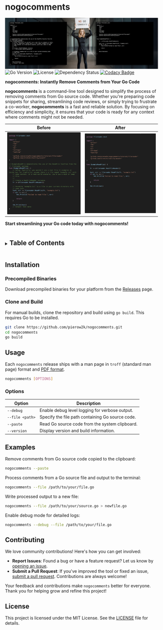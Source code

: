 # nogocomments

![nogocomments Banner](./doc/nogocomments_banner-1200x400.png)  
![Go Version](https://img.shields.io/github/go-mod/go-version/pierow2k/nogocomments)
![License](https://img.shields.io/github/license/pierow2k/nogocomments)
![Dependency Status](https://img.shields.io/librariesio/github/pierow2k/nogocomments)
[![Codacy Badge](https://app.codacy.com/project/badge/Grade/8b2dd9d63b4748988eed60c08f9f61f3)](https://app.codacy.com/gh/pierow2k/nogocomments/dashboard?utm_source=gh&utm_medium=referral&utm_content=&utm_campaign=Badge_grade)

**nogocomments: Instantly Remove Comments from Your Go Code**

**nogocomments** is a command-line tool designed to simplify the process
of removing comments from Go source code. Whether you're preparing code
snippets for sharing, streamlining code reviews, or simply trying to
frustrate a co-worker, **nogocomments** is a fast and reliable solution. By
focusing on efficiency and simplicity, it ensures that your code is ready
for any context where comments might not be needed.

| Before                                           | After |
|--------------------------------------------------|----------------------------------------------------|
| ![nogocomments Banner](./doc/example-before.png) | ![nogocomments Banner](./doc/example-after.png) |

**Start streamlining your Go code today with nogocomments!**

<details closed="closed">
  <summary><h2 style="display: inline-block">Table of Contents</h2></summary>
  <ul>
    <li><a href="#installation">Installation</a></li>
    <li><a href="#usage">Usage</a></li>
    <li><a href="#examples">Examples</a></li>
    <li><a href="#contributing">Contributing</a></li>
    <li><a href="#license">License</a></li>
  </ul>
</details>

## Installation

### Precompiled Binaries

Download precompiled binaries for your platform from the
[Releases](https://github.com/pierow2k/nogocomments/releases) page.

### Clone and Build

For manual builds, clone the repository and build using `go build`. This
requires Go to be installed.

```bash
git clone https://github.com/pierow2k/nogocomments.git
cd nogocomments
go build
```

## Usage

Each `nogocomments` release ships with a man page in `troff` (standard man
page) format and [PDF format](./doc/nogocomments.1.pdf).

```bash
nogocomments [OPTIONS]
```

### Options

| Option           | Description                                      |
|------------------|--------------------------------------------------|
| `--debug`        | Enable debug level logging for verbose output.   |
| `--file <path>`  | Specify the file path containing Go source code. |
| `--paste`        | Read Go source code from the system clipboard.   |
| `--version`      | Display version and build information.           |

## Examples

Remove comments from Go source code copied to the clipboard:

```bash
nogocomments --paste
```

Process comments from a Go source file and output to the terminal:

```bash
nogocomments --file /path/to/your/file.go
```

Write processed output to a new file:

```bash
nogocomments --file /path/to/your/source.go > newfile.go
```

Enable debug mode for detailed logs:

```bash
nogocomments --debug --file /path/to/your/file.go
```

## Contributing

We love community contributions! Here's how you can get involved:

- **Report Issues**: Found a bug or have a feature request? Let us know by
[opening an issue](https://github.com/pierow2k/nogocomments/issues).
- **Submit a Pull Request**: If you've improved the tool or fixed an issue,
[submit a pull request](https://github.com/pierow2k/nogocomments/pulls).
Contributions are always welcome!

Your feedback and contributions make `nogocomments` better for everyone.
Thank you for helping grow and refine this project!

## License

This project is licensed under the MIT License. See the [LICENSE](LICENSE)
file for details.
